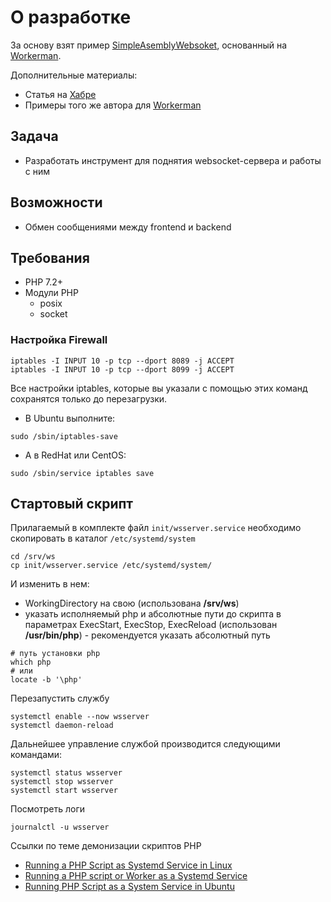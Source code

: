# О разработке
За основу взят пример [SimpleAsemblyWebsoket](https://gitlab.com/DmitriyProgrammer/simpleasemblywebsoket), основанный на [Workerman](https://github.com/walkor/workerman).

Дополнительные материалы:
- Статья на [Хабре](https://habr.com/ru/articles/331462/)
- Примеры того же автора для [Workerman](https://github.com/morozovsk/workerman-examples)

## Задача
- Разработать инструмент для поднятия websocket-сервера и работы с ним

## Возможности
- Обмен сообщениями между frontend и backend

## Требования

- PHP 7.2+
- Модули PHP
    - posix
    - socket

### Настройка Firewall

```shell
iptables -I INPUT 10 -p tcp --dport 8089 -j ACCEPT
iptables -I INPUT 10 -p tcp --dport 8099 -j ACCEPT
```

Все настройки iptables, которые вы указали с помощью этих команд сохранятся только до перезагрузки.
- В Ubuntu выполните:
```shell
sudo /sbin/iptables-save
```
- А в RedHat или CentOS:
```shell
sudo /sbin/service iptables save
```


## Стартовый скрипт

Прилагаемый в комплекте файл `init/wsserver.service` необходимо скопировать в каталог `/etc/systemd/system`

```shell
cd /srv/ws
cp init/wsserver.service /etc/systemd/system/
```

И изменить в нем:
- WorkingDirectory на свою (использована **/srv/ws**)
- указать исполняемый php и абсолютные пути до скрипта в параметрах ExecStart, ExecStop, ExecReload (использован **/usr/bin/php**) - рекомендуется указать абсолютный путь

```shell
# путь установки php
which php
# или
locate -b '\php'
```

Перезапустить службу

```shell
systemctl enable --now wsserver
systemctl daemon-reload
```

Дальнейшее управление службой производится следующими командами:
```shell
systemctl status wsserver
systemctl stop wsserver
systemctl start wsserver
```

Посмотреть логи
```shell
journalctl -u wsserver
```

Ссылки по теме демонизации скриптов PHP

- [Running a PHP Script as Systemd Service in Linux](https://tecadmin.net/running-a-php-script-as-systemd-service-in-linux/)
- [Running a PHP script or Worker as a Systemd Service](https://dev.to/iam_krishnan/running-a-php-script-or-worker-as-a-systemd-service-pf7?ysclid=ly1v6zcsfe510858305)
- [Running PHP Script as a System Service in Ubuntu](https://maslosoft.com/blog/2019/07/10/running-php-script-as-a-system-service-in-ubuntu/)